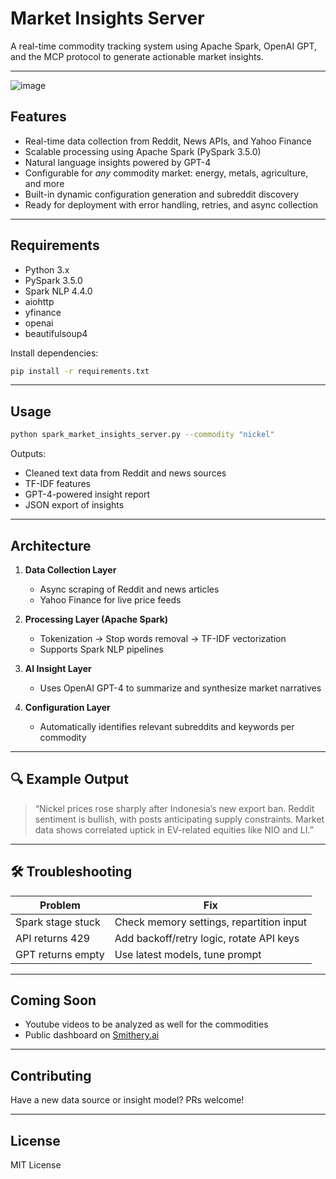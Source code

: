 # Market Insights Server

A real-time commodity tracking system using Apache Spark, OpenAI GPT, and the MCP protocol to generate actionable market insights.

---
![image](https://github.com/user-attachments/assets/c5025e4d-bd10-472d-a1f1-cb517495d68b)


## Features

- Real-time data collection from Reddit, News APIs, and Yahoo Finance
- Scalable processing using Apache Spark (PySpark 3.5.0)
- Natural language insights powered by GPT-4
- Configurable for *any* commodity market: energy, metals, agriculture, and more
- Built-in dynamic configuration generation and subreddit discovery
- Ready for deployment with error handling, retries, and async collection

---

## Requirements

- Python 3.x
- PySpark 3.5.0
- Spark NLP 4.4.0
- aiohttp
- yfinance
- openai
- beautifulsoup4

Install dependencies:

```bash
pip install -r requirements.txt
```

---

## Usage

```bash
python spark_market_insights_server.py --commodity "nickel"
```

Outputs:
- Cleaned text data from Reddit and news sources
- TF-IDF features
- GPT-4-powered insight report
- JSON export of insights

---

## Architecture

1. **Data Collection Layer**
    - Async scraping of Reddit and news articles
    - Yahoo Finance for live price feeds

2. **Processing Layer (Apache Spark)**
    - Tokenization → Stop words removal → TF-IDF vectorization
    - Supports Spark NLP pipelines

3. **AI Insight Layer**
    - Uses OpenAI GPT-4 to summarize and synthesize market narratives

4. **Configuration Layer**
    - Automatically identifies relevant subreddits and keywords per commodity

---

## 🔍 Example Output

> “Nickel prices rose sharply after Indonesia’s new export ban. Reddit sentiment is bullish, with posts anticipating supply constraints. Market data shows correlated uptick in EV-related equities like NIO and LI.”

---

## 🛠 Troubleshooting

| Problem | Fix |
|--------|-----|
| Spark stage stuck | Check memory settings, repartition input |
| API returns 429 | Add backoff/retry logic, rotate API keys |
| GPT returns empty | Use latest models, tune prompt |

---

## Coming Soon

- Youtube videos to be analyzed as well for the commodities
- Public dashboard on [Smithery.ai](https://smithery.ai)

---

## Contributing

Have a new data source or insight model? PRs welcome!

---

## License

MIT License

